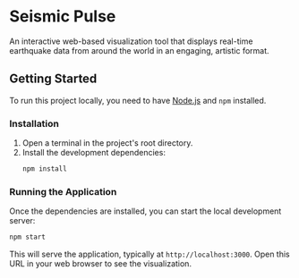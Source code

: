 # Seismic Pulse

An interactive web-based visualization tool that displays real-time earthquake data from around the world in an engaging, artistic format.

## Getting Started

To run this project locally, you need to have [Node.js](https://nodejs.org/) and `npm` installed.

### Installation

1.  Open a terminal in the project's root directory.
2.  Install the development dependencies:
    ```sh
    npm install
    ```

### Running the Application

Once the dependencies are installed, you can start the local development server:

```sh
npm start
```

This will serve the application, typically at `http://localhost:3000`. Open this URL in your web browser to see the visualization.
